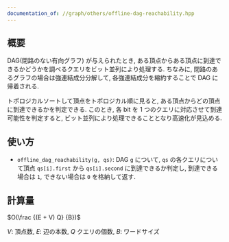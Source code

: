```yaml
---
documentation_of: //graph/others/offline-dag-reachability.hpp
---
```


## 概要

DAG(閉路のない有向グラフ) が与えられたとき, ある頂点からある頂点に到達できるかどうかを調べるクエリをビット並列により処理する. ちなみに, 閉路のあるグラフの場合は強連結成分分解して, 各強連結成分を縮約することで DAG に帰着される.

トポロジカルソートして頂点をトポロジカル順に見ると, ある頂点からどの頂点に到達できるかを判定できる. このとき, 各 bit を $1$ つのクエリに対応させて到達可能性を判定すると, ビット並列により処理できることとなり高速化が見込める.

## 使い方

* `offline_dag_reachability(g, qs)`: DAG `g` について, `qs` の各クエリについて頂点 `qs[i].first` から `qs[i].second` に到達できるか判定し, 到達できる場合は `1`, できない場合は `0` を格納して返す.

## 計算量

$O(\frac {(E + V) Q} {B})$

$V$: 頂点数, $E$: 辺の本数, $Q$ クエリの個数, $B$: ワードサイズ 
